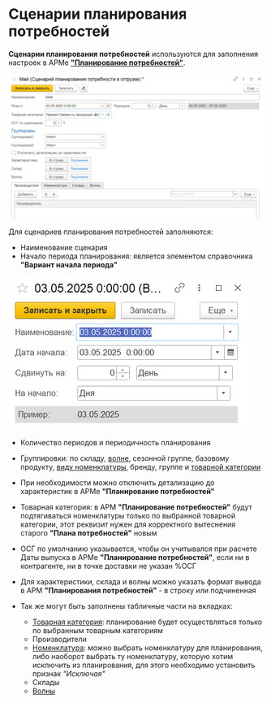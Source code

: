 # Сценарии планирования потребностей

**Сценарии планирования потребностей** используются для заполнения настроек в АРМе [**"Планирование потребностей"**](NeedsPlanning.md). 

[![2][2]][2]

Для сценариев планирования потребностей заполняются:

- Наименование сценария
- Начало периода планирования: является элементом справочника **"Вариант начала периода"**

[![1][1]][1]

- Количество периодов и периодичность планирования
- Группировки: по складу, [волне](/docs/Cutting/Waves.md), сезонной группе, базовому продукту, [виду номенклатуры](/docs/CommonInformation/KindOfNomenclature.md), бренду, группе и [товарной категории](/docs/CommonInformation/РroductCategory.md)
- При необходимости можно отключить детализацию до характеристик в АРМе **"Планирование потребностей"**
- Товарная категория: в АРМ **"Планирование потребностей"** будут подтягиваться номенклатуры только по выбранной товарной категории, этот реквизит нужен для корректного вытеснения старого **"Плана потребностей"** новым
- ОСГ по умолчанию указывается, чтобы он учитывался при расчете Даты выпуска в АРМе **"Планирование потребностей"**, если ни в контрагенте, ни в точке доставки не указан %ОСГ 
- Для характеристики, склада и волны можно указать формат вывода в АРМ **"Планирования потребностей"** - в строку или подчиненная
- Так же могут быть заполнены табличные части на вкладках:

    - [Товарная категория](/docs/CommonInformation/РroductCategory.md): планирование будет осуществляться только по выбранным товарным категориям
    - Производители
    - [Номенклатура](/docs/CommonInformation/Nomenclature.md): можно выбрать номенклатуру для планирования, либо наоборот выбрать ту номенклатуру, которую хотим исключить из планирования, для этого необходимо установить признак *"Исключая"*
    - Склады
    - [Волны](/docs/Cutting/Waves.md)



[1]: NeedsPlanningScenarios.assets/1.png
[2]: NeedsPlanningScenarios.assets/2.png

